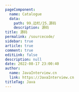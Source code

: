 ```yaml
---
pageComponent: 
  name: Catalogue
  data: 
    path: 99.边栏/25.源码
    description: 源码
title: 源码
permalink: /sourcecode/
sidebar: true
article: true
comment: true
editLink: false
description: null
date: 2022-08-17 23:00:40
author: 
  name: JavaInterview.cn
  link: https://JavaInterview.cn
titleTag: Java
---
```

